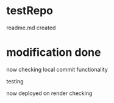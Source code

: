 # testRepo
readme.md created

# modification done

now checking local commit functionality

testing 

now deployed on render checking